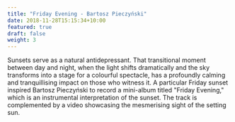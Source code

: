 ```yaml
---
title: "Friday Evening - Bartosz Pieczyński"
date: 2018-11-28T15:15:34+10:00
featured: true
draft: false
weight: 3
---
```

Sunsets serve as a natural antidepressant. That transitional moment between day and night, when the light shifts dramatically and the sky transforms into a stage for a colourful spectacle, has a profoundly calming and tranquillising impact on those who witness it.
A particular Friday sunset inspired Bartosz Pieczyński to record a mini-album titled "Friday Evening," which is an instrumental interpretation of the sunset. The track is complemented by a video showcasing the mesmerising sight of the setting sun.